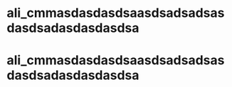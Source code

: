 # ali_cmmasdasdasdsaasdsadsadsasdasdsadasdasdasdsa
# ali_cmmasdasdasdsaasdsadsadsasdasdsadasdasdasdsa